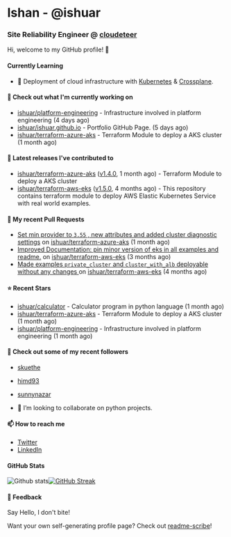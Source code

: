 # Ishan - @ishuar
### Site Reliability Engineer @ [cloudeteer](https://cloudeteer.de/)

Hi, welcome to my GitHub profile! 👋

#### Currently Learning
- 🌱 Deployment of cloud infrastructure with [Kubernetes](https://kubernetes.io/docs/concepts/overview/) & [Crossplane](https://www.crossplane.io/).

#### 👷 Check out what I'm currently working on

- [ishuar/platform-engineering](https://github.com/ishuar/platform-engineering) - Infrastructure involved in platform engineering (4 days ago)
- [ishuar/ishuar.github.io](https://github.com/ishuar/ishuar.github.io) - Portfolio GitHub Page. (5 days ago)
- [ishuar/terraform-azure-aks](https://github.com/ishuar/terraform-azure-aks) - Terraform Module to deploy a AKS cluster (1 month ago)

#### 🔭 Latest releases I've contributed to

- [ishuar/terraform-azure-aks](https://github.com/ishuar/terraform-azure-aks) ([v1.4.0](https://github.com/ishuar/terraform-azure-aks/releases/tag/v1.4.0), 1 month ago) - Terraform Module to deploy a AKS cluster
- [ishuar/terraform-aws-eks](https://github.com/ishuar/terraform-aws-eks) ([v1.5.0](https://github.com/ishuar/terraform-aws-eks/releases/tag/v1.5.0), 4 months ago) - This repository contains terraform module to deploy AWS Elastic Kubernetes Service with real world examples.

#### 🔨 My recent Pull Requests

- [Set min provider to `3.55` , new attributes and added cluster diagnostic settings](https://github.com/ishuar/terraform-azure-aks/pull/6) on [ishuar/terraform-azure-aks](https://github.com/ishuar/terraform-azure-aks) (1 month ago)
- [Improved Documentation: pin minor version of eks in all examples and readme.](https://github.com/ishuar/terraform-aws-eks/pull/37) on [ishuar/terraform-aws-eks](https://github.com/ishuar/terraform-aws-eks) (3 months ago)
- [Made examples `private_cluster` and `cluster_with_alb` deployable without any changes ](https://github.com/ishuar/terraform-aws-eks/pull/35) on [ishuar/terraform-aws-eks](https://github.com/ishuar/terraform-aws-eks) (4 months ago)

#### ⭐ Recent Stars

- [ishuar/calculator](https://github.com/ishuar/calculator) - Calculator program in python language (1 month ago)
- [ishuar/terraform-azure-aks](https://github.com/ishuar/terraform-azure-aks) - Terraform Module to deploy a AKS cluster (1 month ago)
- [ishuar/platform-engineering](https://github.com/ishuar/platform-engineering) - Infrastructure involved in platform engineering (1 month ago)

#### 👯 Check out some of my recent followers

- [skuethe](https://github.com/skuethe)
- [himd93](https://github.com/himd93)
- [sunnynazar](https://github.com/sunnynazar)

- 👯 I’m looking to collaborate on python projects.

#### 📫 How to reach me
- [Twitter](https://twitter.com/ishuar_)
- [LinkedIn](https://www.linkedin.com/in/ishuar/)

#### GitHub Stats

![Github stats](https://github-readme-stats.vercel.app/api?username=ishuar&show_icons=true&count_private=true&theme=radical)[![GitHub Streak](https://streak-stats.demolab.com?user=ishuar&theme=radical&hide_border=true)](https://git.io/streak-stats)

#### 💬 Feedback

Say Hello, I don't bite!


Want your own self-generating profile page? Check out [readme-scribe](https://github.com/muesli/readme-scribe)!